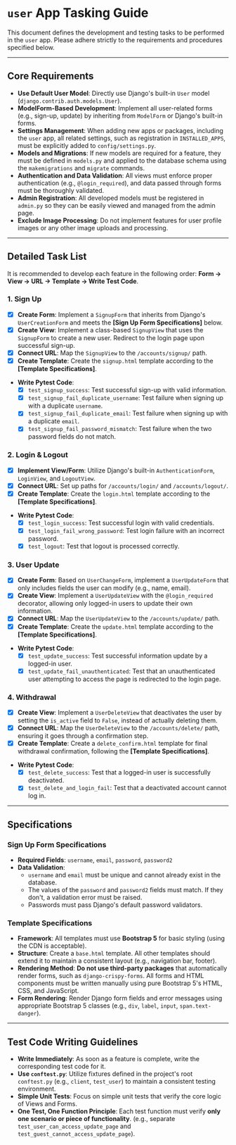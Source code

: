 # `user` App Tasking Guide

This document defines the development and testing tasks to be performed in the `user` app. Please adhere strictly to the requirements and procedures specified below.

---

## Core Requirements

-   **Use Default User Model**: Directly use Django's built-in `User` model (`django.contrib.auth.models.User`).
-   **ModelForm-Based Development**: Implement all user-related forms (e.g., sign-up, update) by inheriting from `ModelForm` or Django's built-in forms.
-   **Settings Management**: When adding new apps or packages, including the `user` app, all related settings, such as registration in `INSTALLED_APPS`, must be explicitly added to `config/settings.py`.
-   **Models and Migrations**: If new models are required for a feature, they must be defined in `models.py` and applied to the database schema using the `makemigrations` and `migrate` commands.
-   **Authentication and Data Validation**: All views must enforce proper authentication (e.g., `@login_required`), and data passed through forms must be thoroughly validated.
-   **Admin Registration**: All developed models must be registered in `admin.py` so they can be easily viewed and managed from the admin page.
-   **Exclude Image Processing**: Do not implement features for user profile images or any other image uploads and processing.

---

## Detailed Task List

It is recommended to develop each feature in the following order: **Form → View → URL → Template → Write Test Code**.

### 1. Sign Up

-   [x] **Create Form**: Implement a `SignupForm` that inherits from Django's `UserCreationForm` and meets the **[Sign Up Form Specifications]** below.
-   [x] **Create View**: Implement a class-based `SignupView` that uses the `SignupForm` to create a new user. Redirect to the login page upon successful sign-up.
-   [x] **Connect URL**: Map the `SignupView` to the `/accounts/signup/` path.
-   [x] **Create Template**: Create the `signup.html` template according to the **[Template Specifications]**.
-   **Write Pytest Code**:
    -   [x] `test_signup_success`: Test successful sign-up with valid information.
    -   [x] `test_signup_fail_duplicate_username`: Test failure when signing up with a duplicate `username`.
    -   [x] `test_signup_fail_duplicate_email`: Test failure when signing up with a duplicate `email`.
    -   [x] `test_signup_fail_password_mismatch`: Test failure when the two password fields do not match.

### 2. Login & Logout

-   [x] **Implement View/Form**: Utilize Django's built-in `AuthenticationForm`, `LoginView`, and `LogoutView`.
-   [x] **Connect URL**: Set up paths for `/accounts/login/` and `/accounts/logout/`.
-   [x] **Create Template**: Create the `login.html` template according to the **[Template Specifications]**.
-   **Write Pytest Code**:
    -   [x] `test_login_success`: Test successful login with valid credentials.
    -   [x] `test_login_fail_wrong_password`: Test login failure with an incorrect password.
    -   [x] `test_logout`: Test that logout is processed correctly.

### 3. User Update

-   [x] **Create Form**: Based on `UserChangeForm`, implement a `UserUpdateForm` that only includes fields the user can modify (e.g., name, email).
-   [x] **Create View**: Implement a `UserUpdateView` with the `@login_required` decorator, allowing only logged-in users to update their own information.
-   [x] **Connect URL**: Map the `UserUpdateView` to the `/accounts/update/` path.
-   [x] **Create Template**: Create the `update.html` template according to the **[Template Specifications]**.
-   **Write Pytest Code**:
    -   [x] `test_update_success`: Test successful information update by a logged-in user.
    -   [x] `test_update_fail_unauthenticated`: Test that an unauthenticated user attempting to access the page is redirected to the login page.

### 4. Withdrawal

-   [x] **Create View**: Implement a `UserDeleteView` that deactivates the user by setting the `is_active` field to `False`, instead of actually deleting them.
-   [x] **Connect URL**: Map the `UserDeleteView` to the `/accounts/delete/` path, ensuring it goes through a confirmation step.
-   [x] **Create Template**: Create a `delete_confirm.html` template for final withdrawal confirmation, following the **[Template Specifications]**.
-   **Write Pytest Code**:
    -   [x] `test_delete_success`: Test that a logged-in user is successfully deactivated.
    -   [x] `test_delete_and_login_fail`: Test that a deactivated account cannot log in.

---

## Specifications

### **Sign Up Form Specifications**

-   **Required Fields**: `username`, `email`, `password`, `password2`
-   **Data Validation**:
    -   `username` and `email` must be unique and cannot already exist in the database.
    -   The values of the `password` and `password2` fields must match. If they don't, a validation error must be raised.
    -   Passwords must pass Django's default password validators.

### **Template Specifications**

-   **Framework**: All templates must use **Bootstrap 5** for basic styling (using the CDN is acceptable).
-   **Structure**: Create a `base.html` template. All other templates should extend it to maintain a consistent layout (e.g., navigation bar, footer).
-   **Rendering Method**: **Do not use third-party packages** that automatically render forms, such as `django-crispy-forms`. All forms and HTML components must be written manually using pure Bootstrap 5's HTML, CSS, and JavaScript.
-   **Form Rendering**: Render Django form fields and error messages using appropriate Bootstrap 5 classes (e.g., `div`, `label`, `input`, `span.text-danger`).

---

## Test Code Writing Guidelines

-   **Write Immediately**: As soon as a feature is complete, write the corresponding test code for it.
-   **Use `conftest.py`**: Utilize fixtures defined in the project's root `conftest.py` (e.g., `client`, `test_user`) to maintain a consistent testing environment.
-   **Simple Unit Tests**: Focus on simple unit tests that verify the core logic of Views and Forms.
-   **One Test, One Function Principle**: Each test function must verify **only one scenario or piece of functionality**. (e.g., separate `test_user_can_access_update_page` and `test_guest_cannot_access_update_page`).